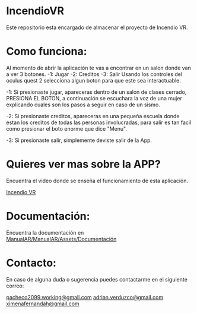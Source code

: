 # IncendioVR
Este repositorio esta encargado de almacenar el proyecto de Incendio VR.


# Como funciona:
Al momento de abrir la aplicación te vas a encontrar en un salon donde van a ver 3 botones.
 -1: Jugar
 -2: Creditos
 -3: Salir
 Usando los controles del oculus quest 2 selecciona algun boton para que este sea interactuable.

 -1: Si presionaste jugar, apareceras dentro de un salon de clases cerrado, PRESIONA EL BOTON, a continuación se escuchara la voz de una mujer explicando cuales son los pasos a seguir en caso de un sismo.

-2: Si presionaste creditos, apareceras en una pequeña escuela donde estan los creditos de todas las personas involucradas, para salir es tan facil como presionar el boto enorme que dice "Menu".

-3: Si presionaste salir, simplemente deviste salir de la App.


# Quieres ver mas sobre la APP?

Encuentra el video donde se enseña el funcionamiento de esta aplicación.

[Incendio VR](https://youtu.be/wNGTZQ2k82E?si=kiMO9dFxmogfMPBA)


# Documentación:


Encuentra la documentación en [ManualAR/ManualAR/Assets/Documentación](https://github.com/RicardoSantana2099/ManualAR/tree/main/ManualAR/Assets/Documentaci%C3%B3n)

# Contacto:

En caso de alguna duda o sugerencia puedes contactarme en el siguiente correo:

pacheco2099.working@gmail.com 
adrian.verduzco@gmail.com
ximenafernandah@gmail.com

